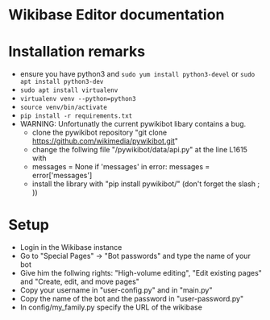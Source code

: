 # Wikibase Editor documentation

# Installation remarks
- ensure you have python3 and `sudo yum install python3-devel` or `sudo apt install python3-dev`
- `sudo apt install virtualenv`
- `virtualenv venv --python=python3`
- `source venv/bin/activate`
- `pip install -r requirements.txt`
- WARNING: Unfortunatly the current pywikibot libary contains a bug.
  - clone the pywikibot repository "git clone https://github.com/wikimedia/pywikibot.git"
  - change the follwing file "/pywikibot/data/api.py" at the line L1615 with
  - messages = None
    if 'messages' in error:
            messages = error['messages']
  - install the library with "pip install pywikibot/" (don't forget the slash ; ))

# Setup
- Login in the Wikibase instance
- Go to "Special Pages" -> "Bot passwords" and type the name of your bot
- Give him the follwing rights: "High-volume editing", "Edit existing pages" and "Create, edit, and move pages"
- Copy your username in "user-config.py" and in "main.py"
- Copy the name of the bot and the password in "user-password.py"
- In config/my_family.py specify the URL of the wikibase 
